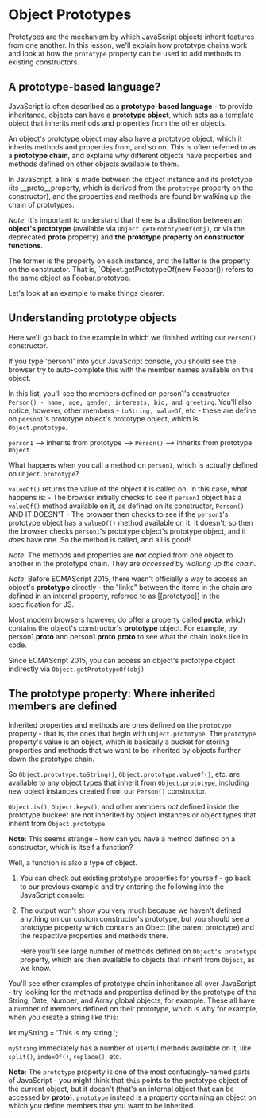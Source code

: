 # Object Prototypes #
Prototypes are the mechanism by which JavaScript objects inherit features from one another. In this lesson, we'll explain how prototype chains work and look at how the `prototype` property can be used to add methods to existing constructors.

## A prototype-based language? ##
JavaScript is often described as a **prototype-based language** - to provide inheritance, objects can have a **prototype object**, which acts as a template object that inherits methods and properties from the other objects.

An object's prototype object may also have a prototype object, which it inherits methods and properties from, and so on. This is often referred to as a **prototype chain**, and explains why different objects have properties and methods defined on other objects available to them.

In JavaScript, a link is made between the object instance and its prototype (its __proto__property, which is derived from the `prototype` property on the constructor), and the properties and methods are found by walking up the chain of prototypes.

*Note*: It's important to understand that there is a distinction between **an object's prototype** (available via `Object.getPrototypeOf(obj)`, or via the deprecated __proto__ property) and **the prototype property on constructor functions**.

The former is the property on each instance, and the latter is the property on the constructor. That is, `Object.getPrototypeOf(new Foobar()) refers to the same object as Foobar.prototype.

Let's look at an example to make things clearer.

## Understanding prototype objects ##
Here we'll go back to the example in which we finished writing our `Person()` constructor. 

If you type 'person1' into your JavaScript console, you should see the browser try to auto-complete this with the member names available on this object.

In this list, you'll see the members defined on person1's constructor - `Person() - name, age, gender, interests, bio, and greeting`. You'll also notice, however, other members - `toString, valueOf`, etc - these are define on `person1`'s prototype object's prototype object, which is `Object.prototype`.

`person1` --> inherits from prototype --> `Person()` --> inherits from prototype `Object`

What happens when you call a method on `person1`, which is actually defined on `Object.prototype`?

`valueOf()` returns the value of the object it is called on. In this case, what happens is:
    - The browser initially checks to see if `person1` object has a `valueOf()` method available on it, as defined on its constructor, `Person()` AND IT DOESN'T
    - The browser then checks to see if the `person1`'s prototype object has a `valueOf()` method available on it. It doesn't, so then the browser checks `person1`'s prototype object's prototype object, and it *does* have one. So the method is called, and all is good!

*Note*: The methods and properties are **not** copied from one object to another in the prototype chain. They are *accessed* by *walking up the chain*.

*Note*: Before ECMAScript 2015, there wasn't officially a way to access an object's **prototype** directly - the "links" between the items in the chain are defined in an internal property, referred to as [[prototype]] in the specification for JS.

Most modern browsers however, do offer a property called __proto__, which contains the object's constructor's **prototype** object. For example, try person1.__proto__ and person1.__proto__.__proto__ to see what the chain looks like in code.

Since ECMAScript 2015, you can access an object's prototype object indirectly via `Object.getPrototypeOf(obj)`


## The prototype property: Where inherited members are defined ##
Inherited properties and methods are ones defined on the `prototype` property - that is, the ones that begin with `Object.prototype`. The `prototype` property's value is an object, which is basically a bucket for storing properties and methods that we want to be inherited by objects further down the prototype chain.

So `Object.prototype.toString()`, `Object.prototype.valueOf()`, etc. are available to any object types that inherit from `Object.prototype`, including new object instances created from our `Person()` constructor.

`Object.is()`, `Object.keys()`, and other members *not* defined inside the prototype buckeet are not inherited by object instances or object types that inherit from `Object.prototype`

**Note**: This seems strange - how can you have a method defined on a constructor, which is itself a function?

Well, a function is also a type of object.

1. You can check out existing prototype properties for yourself - go back to our previous example and try entering the following into the JavaScript console:

2. The output won't show you very much because we haven't defined anything on our custom constructor's prototype, but you should see a prototype property which contains an Obect (the parent prototype) and the respective properties and methods there.

    Here you'll see large number of methods defined on `Object's prototype` property, which are then available to objects that inherit from `Object`, as we know.

You'll see other examples of prototype chain inheritance all over JavaScript - try looking for the methods and properties defined by the prototype of the String, Date, Number, and Array global objects, for example. These all have a number of members defined on their prototype, which is why for example, when you create a string like this:

let myString = 'This is my string.';

`myString` immediately has a number of userful methods available on it, like `split()`, `indexOf()`, `replace()`, etc.

**Note**: The `prototype` property is one of the most confusingly-named parts of JavaScript - you might think that `this` points to the prototype object of the current object, but it doesn't (that's an internal object that can be accessed by __proto__). `prototype` instead is a property containing an object on which you define members that you want to be inherited.